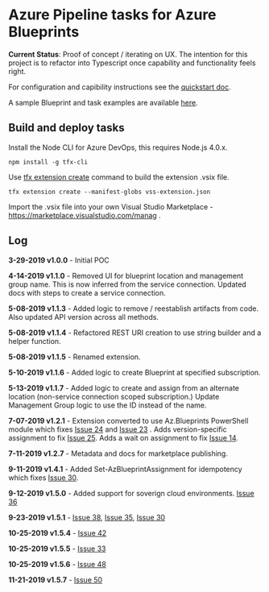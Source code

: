 # Azure Pipeline tasks for Azure Blueprints

**Current Status**: Proof of concept / iterating on UX. The intention for this project is to refactor into Typescript once capability and functionality feels right.

For configuration and capibility instructions see the [quickstart doc](./docs/overview.md).

A sample Blueprint and task examples are available [here](https://github.com/neilpeterson/blueprint-example).

## Build and deploy tasks

Install the Node CLI for Azure DevOps, this requires Node.js 4.0.x.

```
npm install -g tfx-cli
```

Use [tfx extension create](https://docs.microsoft.com/en-us/azure/devops/extend/get-started/node?WT.mc_id=none-github-nepeters&view=azure-devops) command to build the extension .vsix file.

```
tfx extension create --manifest-globs vss-extension.json
```

Import the .vsix file into your own Visual Studio Marketplace - https://marketplace.visualstudio.com/manag .

## Log

**3-29-2019 v1.0.0** - Initial POC

**4-14-2019 v1.1.0** - Removed UI for blueprint location and management group name. This is now inferred from the service connection. Updated docs with steps to create a service connection.

**5-08-2019 v1.1.3** - Added logic to remove / reestablish artifacts from code. Also updated API version across all methods.

**5-08-2019 v1.1.4** - Refactored REST URI creation to use string builder and a helper function.

**5-08-2019 v1.1.5** - Renamed extension.

**5-10-2019 v1.1.6** - Added logic to create Blueprint at specified subscription.

**5-13-2019 v1.1.7** - Added logic to create and assign from an alternate location (non-service connection scoped subscription.) Update Management Group logic to use the ID instead of the name.

**7-07-2019 v1.2.1** - Extension converted to use Az.Blueprints PowerShell module which fixes [Issue 24](https://github.com/neilpeterson/azure-blueprints-pipeline-tasks/issues/24) and [Issue 23](https://github.com/neilpeterson/azure-blueprints-pipeline-tasks/issues/23) . Adds version-specific assignment to fix [Issue 25](https://github.com/neilpeterson/azure-blueprints-pipeline-tasks/issues/25). Adds a wait on assignment to fix [Issue 14](https://github.com/neilpeterson/azure-blueprints-pipeline-tasks/issues/14).

**7-11-2019 v1.2.7** - Metadata and docs for marketplace publishing.

**9-11-2019 v1.4.1** - Added Set-AzBlueprintAssignment for idempotency which fixes [Issue 30](https://github.com/neilpeterson/azure-blueprints-pipeline-tasks/issues/30).

**9-12-2019 v1.5.0** - Added support for soverign cloud environments. [Issue 36](https://github.com/neilpeterson/azure-blueprints-pipeline-tasks/issues/36)

**9-23-2019 v1.5.1** - [Issue 38](https://github.com/neilpeterson/azure-blueprints-pipeline-tasks/issues/38), [Issue 35](https://github.com/neilpeterson/azure-blueprints-pipeline-tasks/issues/35), [Issue 30](https://github.com/neilpeterson/azure-blueprints-pipeline-tasks/issues/30)

**10-25-2019 v1.5.4** - [Issue 42](https://github.com/neilpeterson/azure-blueprints-pipeline-tasks/issues/42)

**10-25-2019 v1.5.5** - [Issue 33](https://github.com/neilpeterson/azure-blueprints-pipeline-tasks/issues/33)

**10-25-2019 v1.5.6** - [Issue 48](https://github.com/neilpeterson/azure-blueprints-pipeline-tasks/issues/48)

**11-21-2019 v1.5.7** - [Issue 50](https://github.com/neilpeterson/azure-blueprints-pipeline-tasks/issues/50)